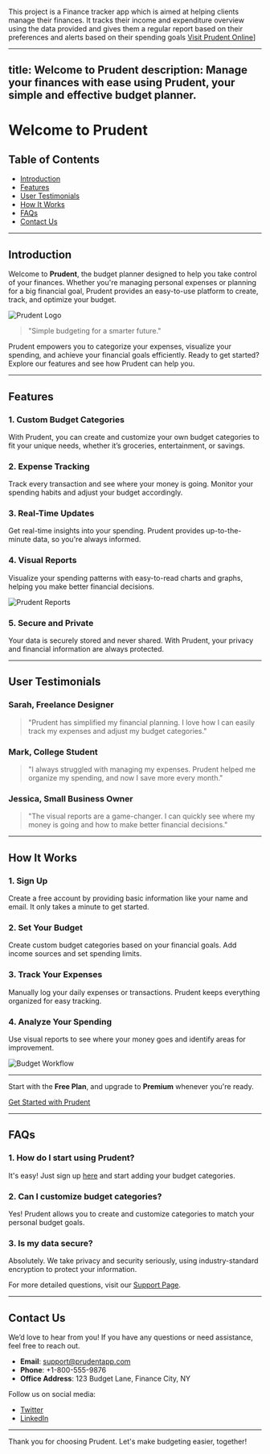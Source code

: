This project is a Finance tracker app which is aimed at helping clients manage their finances. It tracks their income and expenditure overview using the data provided and gives them a regular report based on their preferences and alerts based on their spending goals
[Visit Prudent Online](https://alawode22.github.io/Prudent/)]

---
title: Welcome to Prudent
description: Manage your finances with ease using Prudent, your simple and effective budget planner.
---

# Welcome to Prudent

## Table of Contents
- [Introduction](#introduction)
- [Features](#features)
- [User Testimonials](#user-testimonials)
- [How It Works](#how-it-works)
- [FAQs](#faqs)
- [Contact Us](#contact-us)

---

## Introduction

Welcome to **Prudent**, the budget planner designed to help you take control of your finances. Whether you're managing personal expenses or planning for a big financial goal, Prudent provides an easy-to-use platform to create, track, and optimize your budget.

![Prudent Logo](/assets/prudent-logo.jpg)

> "Simple budgeting for a smarter future."

Prudent empowers you to categorize your expenses, visualize your spending, and achieve your financial goals efficiently. Ready to get started? Explore our features and see how Prudent can help you.

---

## Features

### 1. Custom Budget Categories
With Prudent, you can create and customize your own budget categories to fit your unique needs, whether it’s groceries, entertainment, or savings.

### 2. Expense Tracking
Track every transaction and see where your money is going. Monitor your spending habits and adjust your budget accordingly.

### 3. Real-Time Updates
Get real-time insights into your spending. Prudent provides up-to-the-minute data, so you're always informed.

### 4. Visual Reports
Visualize your spending patterns with easy-to-read charts and graphs, helping you make better financial decisions.

![Prudent Reports](/assets/prudent-reports.jpg)

### 5. Secure and Private
Your data is securely stored and never shared. With Prudent, your privacy and financial information are always protected.

---

## User Testimonials

### Sarah, Freelance Designer
> "Prudent has simplified my financial planning. I love how I can easily track my expenses and adjust my budget categories."

### Mark, College Student
> "I always struggled with managing my expenses. Prudent helped me organize my spending, and now I save more every month."

### Jessica, Small Business Owner
> "The visual reports are a game-changer. I can quickly see where my money is going and how to make better financial decisions."

---

## How It Works

### 1. Sign Up
Create a free account by providing basic information like your name and email. It only takes a minute to get started.

### 2. Set Your Budget
Create custom budget categories based on your financial goals. Add income sources and set spending limits.

### 3. Track Your Expenses
Manually log your daily expenses or transactions. Prudent keeps everything organized for easy tracking.

### 4. Analyze Your Spending
Use visual reports to see where your money goes and identify areas for improvement.

![Budget Workflow](/assets/budget-workflow.jpg)

---

Start with the **Free Plan**, and upgrade to **Premium** whenever you're ready.

[Get Started with Prudent](https://example.com/signup)

---

## FAQs

### 1. How do I start using Prudent?
It's easy! Just sign up [here](https://example.com/signup) and start adding your budget categories.

### 2. Can I customize budget categories?
Yes! Prudent allows you to create and customize categories to match your personal budget goals.

### 3. Is my data secure?
Absolutely. We take privacy and security seriously, using industry-standard encryption to protect your information.

For more detailed questions, visit our [Support Page](https://example.com/support).

---

## Contact Us

We’d love to hear from you! If you have any questions or need assistance, feel free to reach out.

- **Email**: [support@prudentapp.com](mailto:support@prudentapp.com)
- **Phone**: +1-800-555-9876
- **Office Address**: 123 Budget Lane, Finance City, NY

Follow us on social media:
- [Twitter](https://twitter.com/prudentapp)
- [LinkedIn](https://linkedin.com/company/prudentapp)

---

Thank you for choosing Prudent. Let's make budgeting easier, together!
